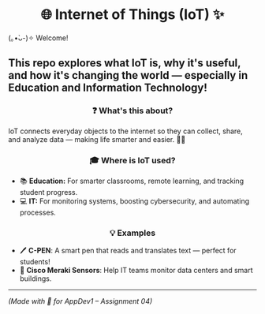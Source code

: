 <h1 align="center">🌐 Internet of Things (IoT) ✨</h1>

(｡•̀ᴗ-)✧ Welcome!

<h2>This repo explores what IoT is, why it's useful, and how it's changing the world — especially in <b>Education</b> and <b>Information Technology</b>!</h2>

<h3 align="center">❓ What's this about?</h3>

IoT connects everyday objects to the internet so they can collect, share, and analyze data — making life smarter and easier. 🧠💡

<h3 align="center">🎓 Where is IoT used?</h3>

- 📚 **Education:** For smarter classrooms, remote learning, and tracking student progress.
- 💻 **IT:** For monitoring systems, boosting cybersecurity, and automating processes.

<h3 align="center">💡 Examples</h3>

- 🖊️ **C-PEN**: A smart pen that reads and translates text — perfect for students!
- 🏢 **Cisco Meraki Sensors**: Help IT teams monitor data centers and smart buildings.

---

_(Made with 💙 for AppDev1 – Assignment 04)_
